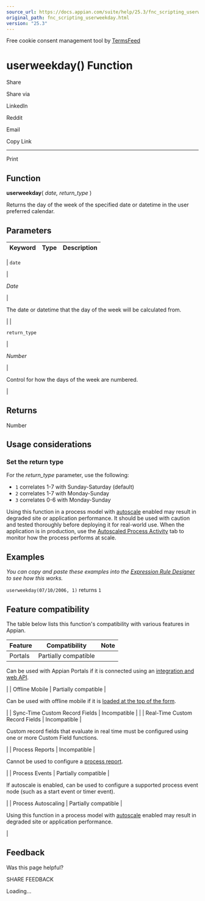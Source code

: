 ```yaml
---
source_url: https://docs.appian.com/suite/help/25.3/fnc_scripting_userweekday.html
original_path: fnc_scripting_userweekday.html
version: "25.3"
---
```


Free cookie consent management tool by [TermsFeed](https://www.termsfeed.com/)

# userweekday() Function

Share

Share via

LinkedIn

Reddit

Email

Copy Link

* * *

Print

## Function

**userweekday**( _date, return\_type_ )

Returns the day of the week of the specified date or datetime in the user preferred calendar.

## Parameters

| Keyword | Type | Description |
| --- | --- | --- |
|
`date`

 |

_Date_

 |

The date or datetime that the day of the week will be calculated from.

 |
|

`return_type`

 |

_Number_

 |

Control for how the days of the week are numbered.

 |

## Returns

Number

## Usage considerations

### Set the return type

For the _return\_type_ parameter, use the following:

-   `1` correlates 1-7 with Sunday-Saturday (default)
-   `2` correlates 1-7 with Monday-Sunday
-   `3` correlates 0-6 with Monday-Sunday

Using this function in a process model with [autoscale](autoscale-processes.html) enabled may result in degraded site or application performance. It should be used with caution and tested thoroughly before deploying it for real-world use. When the application is in production, use the [Autoscaled Process Activity](monitoring-autoscaled-processes.html) tab to monitor how the process performs at scale.

## Examples

_You can copy and paste these examples into the [Expression Rule Designer](Expression_Rules.html) to see how this works._

`userweekday(07/10/2006, 1)` returns `1`

## Feature compatibility

The table below lists this function's compatibility with various features in Appian.

| Feature | Compatibility | Note |
| --- | --- | --- |
| Portals | Partially compatible |
Can be used with Appian Portals if it is connected using an [integration and web API](portals-design.html#using-partially-compatible-functions-and-objects-in-a-portal).

 |
| Offline Mobile | Partially compatible |

Can be used with offline mobile if it is [loaded at the top of the form](offline-mobile-design-best-practices.html#working-with-partially-compatible-functions).

 |
| Sync-Time Custom Record Fields | Incompatible |  |
| Real-Time Custom Record Fields | Incompatible |

Custom record fields that evaluate in real time must be configured using one or more Custom Field functions.

 |
| Process Reports | Incompatible |

Cannot be used to configure a [process report](Process_Reports.html).

 |
| Process Events | Partially compatible |

If autoscale is enabled, can be used to configure a supported process event node (such as a start event or timer event).

 |
| Process Autoscaling | Partially compatible |

Using this function in a process model with [autoscale](autoscale-processes.html) enabled may result in degraded site or application performance.

 |

## Feedback

Was this page helpful?

SHARE FEEDBACK

Loading...